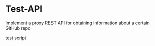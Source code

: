 # Test-API
Implement a proxy REST API for obtaining information about a certain GitHub repo

test script

